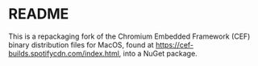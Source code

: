 # README

This is a repackaging fork of the Chromium Embedded Framework (CEF) binary distribution files for MacOS, found at https://cef-builds.spotifycdn.com/index.html, into a NuGet package.
